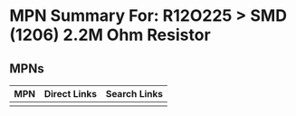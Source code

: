 



# MPN Summary For: R12O225 > SMD (1206) 2.2M Ohm Resistor

## MPNs
  

|MPN|Direct Links|Search Links|
| :--- | :--- | :--- |
||||
